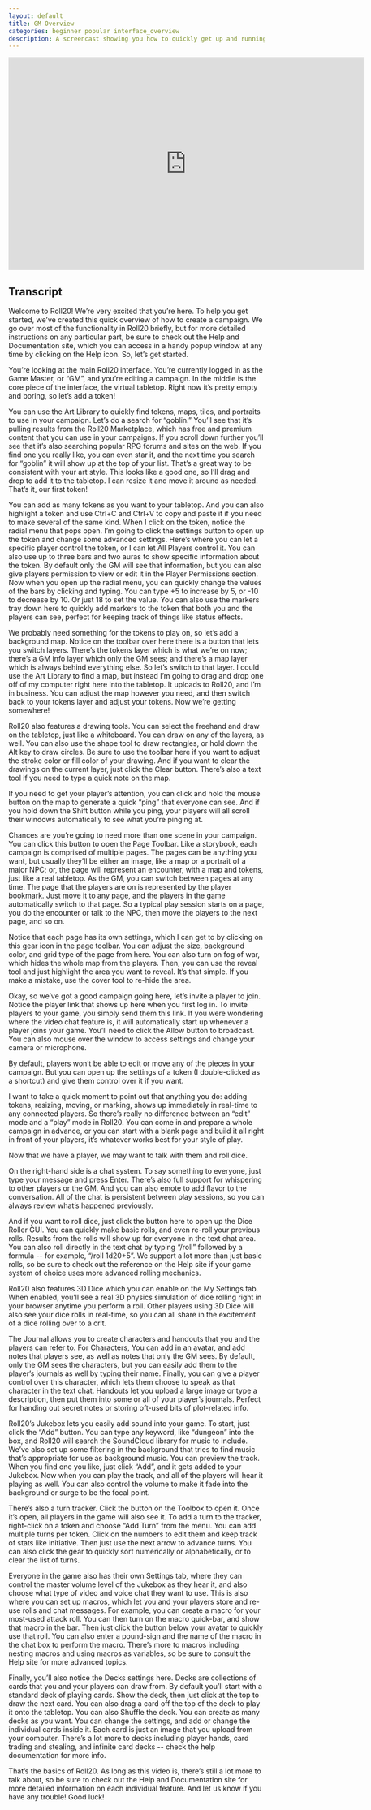 ```yaml
---
layout: default
title: GM Overview
categories: beginner popular interface_overview
description: A screencast showing you how to quickly get up and running as a GM in Roll20.
---
```


<iframe width="700" height="420" src="http://www.youtube.com/embed/Jno4eO1HCwU?rel=0&modestbrading=1&hd=1&showsearch=0" frameborder="0" allowfullscreen></iframe>

## Transcript

Welcome to Roll20! We’re very excited that you’re here. To help you get started, we’ve created this quick overview of how to create a campaign. We go over most of the functionality in Roll20 briefly, but for more detailed instructions on any particular part, be sure to check out the Help and Documentation site, which you can access in a handy popup window at any time by clicking on the Help icon. So, let’s get started.

You’re looking at the main Roll20 interface. You’re currently logged in as the Game Master, or “GM”, and you’re editing a campaign. In the middle is the core piece of the interface, the virtual tabletop. Right now it’s pretty empty and boring, so let’s add a token!

You can use the Art Library to quickly find tokens, maps, tiles, and portraits to use in your campaign. Let’s do a search for “goblin.” You’ll see that it’s pulling results from the Roll20 Marketplace, which has free and premium content that you can use in your campaigns. If you scroll down further you’ll see that it’s also searching popular RPG forums and sites on the web. If you find one you really like, you can even star it, and the next time you search for “goblin” it will show up at the top of your list. That’s a great way to be consistent with your art style. This looks like a good one, so I’ll drag and drop to add it to the tabletop. I can resize it and move it around as needed. That’s it, our first token! 

You can add as many tokens as you want to your tabletop. And you can also highlight a token and use Ctrl+C and Ctrl+V to copy and paste it if you need to make several of the same kind. When I click on the token, notice the radial menu that pops open. I’m going to click the settings button to open up the token and change some advanced settings. Here’s where you can let a specific player control the token, or I can let All Players control it. You can also use up to three bars and two auras to show specific information about the token. By default only the GM will see that information, but you can also give players permission to view or edit it in the Player Permissions section. Now when you open up the radial menu, you can quickly change the values of the bars by clicking and typing. You can type +5 to increase by 5, or -10 to decrease by 10. Or just 18 to set the value. You can also use the markers tray down here to quickly add markers to the token that both you and the players can see, perfect for keeping track of things like status effects.

We probably need something for the tokens to play on, so let’s add a background map. Notice on the toolbar over here there is a button that lets you switch layers. There’s the tokens layer which is what we’re on now; there’s a GM info layer which only the GM sees; and there’s a map layer which is always behind everything else. So let’s switch to that layer. I could use the Art Library to find a map, but instead I’m going to drag and drop one off of my computer right here into the tabletop. It uploads to Roll20, and I’m in business. You can adjust the map however you need, and then switch back to your tokens layer and adjust your tokens. Now we’re getting somewhere!

Roll20 also features a drawing tools. You can select the freehand and draw on the tabletop, just like a whiteboard. You can draw on any of the layers, as well. You can also use the shape tool to draw rectangles, or hold down the Alt key to draw circles. Be sure to use the toolbar here if you want to adjust the stroke color or fill color of your drawing. And if you want to clear the drawings on the current layer,  just click the Clear button. There’s also a text tool if you need to type a quick note on the map. 

If you need to get your player’s attention, you can click and hold the mouse button on the map to generate a quick “ping” that everyone can see. And if you hold down the Shift button while you ping, your players will all scroll their windows automatically to see what you’re pinging at.

Chances are you’re going to need more than one scene in your campaign. You can click this button to open the Page Toolbar. Like a storybook, each campaign is comprised of multiple pages. The pages can be anything you want, but usually they’ll be either an image, like a map or a portrait of a major NPC; or, the page will represent an encounter, with a map and tokens, just like a real tabletop. As the GM, you can switch between pages at any time. The page that the players are on is represented by the player bookmark. Just move it to any page, and the players in the game automatically switch to that page. So a typical play session starts on a page, you do the encounter or talk to the NPC, then move the players to the next page, and so on.

Notice that each page has its own settings, which I can get to by clicking on this gear icon in the page toolbar. You can adjust the size, background color, and grid type of the page from here. You can also turn on fog of war, which hides the whole map from the players. Then, you can use the reveal tool and just highlight the area you want to reveal. It’s that simple. If you make a mistake, use the cover tool to re-hide the area.

Okay, so we’ve got a good campaign going here, let’s invite a player to join. Notice the player link that shows up here when you first log in. To invite players to your game, you simply send them this link. If you were wondering where the video chat feature is, it will automatically start up whenever a player joins your game. You’ll need to click the Allow button to broadcast. You can also mouse over the window to access settings and change your camera or microphone.

By default, players won’t be able to edit or move any of the pieces in your campaign. But you can open up the settings of a token (I double-clicked as a shortcut) and give them control over it if you want.

I want to take a quick moment to point out that anything you do: adding tokens, resizing, moving, or marking, shows up immediately in real-time to any connected players. So there’s really no difference between an “edit” mode and a “play” mode in Roll20. You can come in and prepare a whole campaign in advance, or you can start with a blank page and build it all right in front of your players, it’s whatever works best for your style of play.

Now that we have a player, we may want to talk with them and roll dice. 

On the right-hand side is a chat system. To say something to everyone, just type your message and press Enter. There’s also full support for whispering to other players or the GM. And you can also emote to add flavor to the conversation. All of the chat is persistent between play sessions, so you can always review what’s happened previously.

And if you want to roll dice, just click the button here to open up the Dice Roller GUI. You can quickly make basic rolls, and even re-roll your previous rolls. Results from the rolls will show up for everyone in the text chat area. You can also roll directly in the text chat by typing “/roll” followed by a formula -- for example, “/roll 1d20+5”. We support a lot more than just basic rolls, so be sure to check out the reference on the Help site if your game system of choice uses more advanced rolling mechanics.

Roll20 also features 3D Dice which you can enable on the My Settings tab. When enabled, you’ll see a real 3D physics simulation of dice rolling right in your browser anytime you perform a roll. Other players using 3D Dice will also see your dice rolls in real-time, so you can all share in the excitement of a dice rolling over to a crit.

The Journal allows you to create characters and handouts that you and the players can refer to. For Characters, You can add in an avatar, and add notes that players see, as well as notes that only the GM sees. By default, only the GM sees the characters, but you can easily add them to the player’s journals as well by typing their name. Finally, you can give a player control over this character, which lets them choose to speak as that character in the text chat. Handouts let you upload a large image or type a description, then put them into some or all of your player’s journals. Perfect for handing out secret notes or storing oft-used bits of plot-related info.

Roll20’s Jukebox lets you easily add sound into your game. To start, just click the “Add” button. You can type any keyword, like “dungeon” into the box, and Roll20 will search the SoundCloud library for music to include. We’ve also set up some filtering in the background that tries to find music that’s appropriate for use as background music. You can preview the track. When you find one you like, just click “Add”, and it gets added to your Jukebox. Now when you can play the track, and all of the players will hear it playing as well. You can also control the volume to make it fade into the background or surge to be the focal point. 

There’s also a turn tracker. Click the button on the Toolbox to open it. Once it’s open, all players in the game will also see it. To add a turn to the tracker, right-click on a token and choose “Add Turn” from the menu. You can add multiple turns per token. Click on the numbers to edit them and keep track of stats like initiative. Then just use the next arrow to advance turns. You can also click the gear to quickly sort numerically or alphabetically, or to clear the list of turns. 

Everyone in the game also has their own Settings tab, where they can control the master volume level of the Jukebox as they hear it, and also choose what type of video and voice chat they want to use. This is also where you can set up macros, which let you and your players store and re-use rolls and chat messages. For example, you can create a macro for your most-used attack roll. You can then turn on the macro quick-bar, and show that macro in the bar. Then just click the button below your avatar to quickly use that roll. You can also enter a pound-sign and the name of the macro in the chat box to perform the macro. There’s more to macros including nesting macros and using macros as variables, so be sure to consult the Help site for more advanced topics.

Finally, you’ll also notice the Decks settings here. Decks are collections of cards that you and your players can draw from. By default you’ll start with a standard deck of playing cards. Show the deck, then just click at the top to draw the next card. You can also drag a card off the top of the deck to play it onto the tabletop. You can also Shuffle the deck. You can create as many decks as you want. You can change the settings, and add or change the individual cards inside it. Each card is just an image that you upload from your computer. There’s a lot more to decks including player hands, card trading and stealing, and infinite card decks -- check the help documentation for more info.

That’s the basics of Roll20. As long as this video is, there’s still a lot more to talk about, so be sure to check out the Help and Documentation site for more detailed information on each individual feature. And let us know if you have any trouble! Good luck!